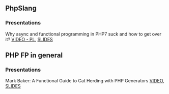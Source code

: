 ## PhpSlang
### Presentations
Why async and functional programming in PHP7 suck and how to get over it? [VIDEO - PL](https://vimeo.com/198552725), [SLIDES](http://www.slideshare.net/WitekAdamus/why-async-and-functional-programming-in-php7-suck-and-how-to-get-overr-it)

## PHP FP in general
### Presentations
Mark Baker: A Functional Guide to Cat Herding with PHP Generators [VIDEO](https://vimeo.com/189755262), [SLIDES](http://www.slideshare.net/MarkBakerUK/a-functional-guide-to-cat-herding-with-php-generators-62896368)